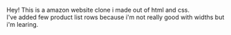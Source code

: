 Hey! This is a amazon website clone i made out of html and css. <br> I've added few product list rows because i'm not really good with widths but i'm learing.

